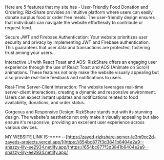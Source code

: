 Here are 5 features that my site has -
User-Friendly Food Donation and Ordering: RizkShare provides an intuitive platform where users can easily donate surplus food or order free meals. The user-friendly design ensures that individuals can navigate the website effortlessly to contribute or request food.

Secure JWT and Firebase Authentication: Your website prioritizes user security and privacy by implementing JWT and Firebase authentication. This guarantees that user data and transactions are protected, fostering trust among your users.

Interactive UI with React Toast and AOS: RizkShare offers an engaging user experience through the use of React Toast and AOS (Animate on Scroll) animations. These features not only make the website visually appealing but also provide real-time feedback and notifications to users.

Real-Time Server-Client Interaction: The website leverages real-time server-client interactions, creating a dynamic and responsive environment. Users can expect instant updates and notifications related to food availability, donations, and order status.

Gorgeous and Responsive Design: RizkShare stands out with its stunning design. The website's aesthetics not only make it visually appealing but also ensure it's responsive, providing an excellent user experience across various devices.


MY WEBSITE LINK IS-****  --[https://zayed-rizkshare-server-le3m9cc2d-zayeds-projects.vercel.app/](https://654bc877f3d3841b6404e2a9--snazzy-lily-ee2934.netlify.app/)https://654bc877f3d3841b6404e2a9--snazzy-lily-ee2934.netlify.app/
